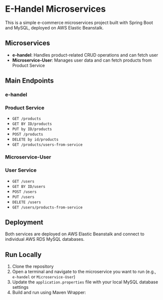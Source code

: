 
# E-Handel Microservices

This is a simple e-commerce microservices project built with Spring Boot and MySQL, deployed on AWS Elastic Beanstalk.

## Microservices

- **e-handel**: Handles product-related CRUD operations and can fetch user
- **Microservice-User**: Manages user data and can fetch products from Product Service

## Main Endpoints

### e-handel
### Product Service
- `GET /products`
- `GET BY ID/products`
- `PUT by ID/products`
- `POST /products`
- `DELETE by id/products`
- `GET /products/users-from-service`


### Microservice-User
### User Service
- `GET /users`
- `GET BY ID/users`
- `POST /users`
- `PUT /users`
- `DELETE /users`
- `GET /users/products-from-service`

## Deployment

Both services are deployed on AWS Elastic Beanstalk and connect to individual AWS RDS MySQL databases.

## Run Locally

1. Clone the repository
2. Open a terminal and navigate to the microservice you want to  run (e.g., `e-handel` or `Microservice-User`)
3. Update the `application.properties` file with your local MySQL database settings
4. Build and run using Maven Wrapper:

